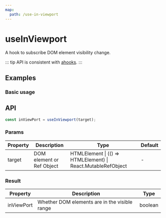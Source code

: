 ```yaml
---
map:
  path: /use-in-viewport
---
```


# useInViewport

A hook to subscribe DOM element visibility change.

::: tip
API is consistent with [ahooks](https://ahooks.js.org/zh-CN/hooks/dom/use-in-viewport).
:::

## Examples

### Basic usage

<demo src="./demo/demo1.vue"
  title="Basic usage"
  desc="Using ref to listen to visibility change.">
</demo>

## API

```ts
const inViewPort = useInViewport(target);
```

### Params

| Property | Description               | Type                                                         | Default |
| -------- | ------------------------- | ------------------------------------------------------------ | ------- |
| target   | DOM element or Ref Object | HTMLElement \| (() => HTMLElement) \| React.MutableRefObject | -       |

### Result

| Property   | Description                                   | Type    |
| ---------- | --------------------------------------------- | ------- |
| inViewPort | Whether DOM elements are in the visible range | boolean |
